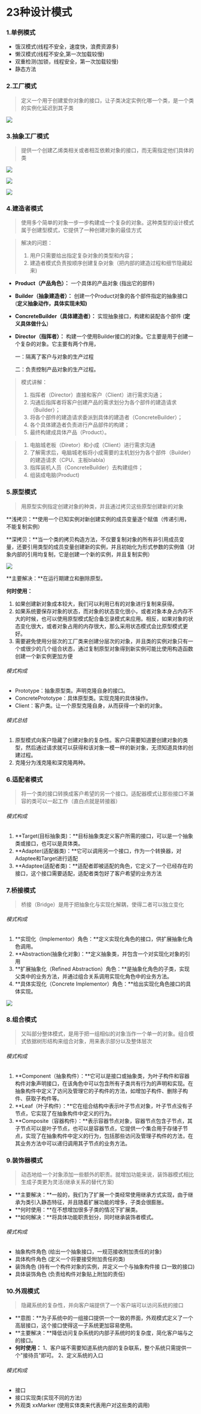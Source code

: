 # 23种设计模式

### 1.单例模式

- 饿汉模式(线程不安全，速度快，浪费资源多)
- 懒汉模式(线程不安全,第一次加载较慢)
- 双重检测(加锁，线程安全，第一次加载较慢)
- 静态方法



### 2.工厂模式

> 定义一个用于创建爱你对象的接口，让子类决定实例化哪一个类，是一个类的实例化延迟到其子类

![](http://www.runoob.com/wp-content/uploads/2018/07/1530601917-1999-DP-Factory.png)



### 3.抽象工厂模式

>提供一个创建乙烯类相关或者相互依赖对象的接口，而无需指定他们具体的类

![](http://www.runoob.com/wp-content/uploads/2018/07/1530601916-7298-DP-AbstractFactory.png)

![](http://www.runoob.com/wp-content/uploads/2018/07/1530601980-8080-P-AbstractFactory-AddFactory.png)

![](http://www.runoob.com/wp-content/uploads/2018/07/1530601917-7462-P-AbstractFactory-AddProduct.png)



### 4.建造者模式

> 使用多个简单的对象一步一步构建成一个复杂的对象。这种类型的设计模式属于创建型模式，它提供了一种创建对象的最佳方式



> 解决的问题：
>
> 1. 用户只需要给出指定复杂对象的类型和内容；
> 2. 建造者模式负责按顺序创建复杂对象（把内部的建造过程和细节隐藏起来)



- **Product（产品角色）：** 一个具体的产品对象 (指出它的部件)

- **Builder（抽象建造者）：** 创建一个Product对象的各个部件指定的抽象接口  (**定义抽象动作，具体实现未知)**

- **ConcreteBuilder（具体建造者）：** 实现抽象接口，构建和装配各个部件  (**定义具体做什么**)

- **Director（指挥者）：** 构建一个使用Builder接口的对象。它主要是用于创建一个复杂的对象。它主要有两个作用，

  一：隔离了客户与对象的生产过程

  二：负责控制产品对象的生产过程。

>模式讲解： 
>
>1. 指挥者（Director）直接和客户（Client）进行需求沟通； 
>2. 沟通后指挥者将客户创建产品的需求划分为各个部件的建造请求（Builder）； 
>3. 将各个部件的建造请求委派到具体的建造者（ConcreteBuilder）； 
>4. 各个具体建造者负责进行产品部件的构建； 
>5. 最终构建成具体产品（Product）。


>1. 电脑城老板（Diretor）和小成（Client）进行需求沟通
>2. 了解需求后，电脑城老板将小成需要的主机划分为各个部件（Builder）的建造请求（CPU、主板blabla）
>3. 指挥装机人员（ConcreteBuilder）去构建组件；
>4. 组装成电脑(Product)



### 5.原型模式

> 用原型实例指定创建对象的种类，并且通过拷贝这些原型创建新的对象

 **浅拷贝：**使用一个已知实例对新创建实例的成员变量逐个赋值（传递引用，不能复制实例）

**深拷贝：**当一个类的拷贝构造方法，不仅要复制对象的所有非引用成员变量，还要引用类型的成员变量创建新的实例，并且初始化为形式参数的实例值（对象内部的引用均复制，它是创建一个新的实例，并且复制实例）

![](https://images0.cnblogs.com/blog/381060/201309/10205053-c368741694b842aca314a0690ab0d00d.jpg)

**主要解决：**在运行期建立和删除原型。

**何时使用：** 

1. 如果创建新对象成本较大，我们可以利用已有的对象进行复制来获得。
2. 如果系统要保存对象的状态，而对象的状态变化很小，或者对象本身占内存不大的时候，也可以使用原型模式配合备忘录模式来应用。相反，如果对象的状态变化很大，或者对象占用的内存很大，那么采用状态模式会比原型模式更好。 
3. 需要避免使用分层次的工厂类来创建分层次的对象，并且类的实例对象只有一个或很少的几个组合状态，通过复制原型对象得到新实例可能比使用构造函数创建一个新实例更加方便

###### 模式构成

- Prototype：抽象原型类。声明克隆自身的接口。 
- ConcretePrototype：具体原型类。实现克隆的具体操作。
- Client：客户类。让一个原型克隆自身，从而获得一个新的对象。

###### 模式总结

1.  原型模式向客户隐藏了创建对象的复杂性。客户只需要知道要创建对象的类型，然后通过请求就可以获得和该对象一模一样的新对象，无须知道具体的创建过程。
2. 克隆分为浅克隆和深克隆两种。



### 6.适配者模式

> 将一个类的接口转换成客户希望的另一个接口。适配器模式让那些接口不兼容的类可以一起工作（直白点就是转接器）

###### 模式构成

1. **Target(目标抽象类)：**目标抽象类定义客户所需的接口，可以是一个抽象类或接口，也可以是具体类。
2. **Adapter(适配器类)：**它可以调用另一个接口，作为一个转换器，对Adaptee和Target进行适配
3. **Adaptee(适配者类)：**适配者即被适配的角色，它定义了一个已经存在的接口，这个接口需要适配，适配者类包好了客户希望的业务方法



### 7.桥接模式

> 桥接（Bridge）是用于把抽象化与实现化解耦，使得二者可以独立变化

###### 模式构成

1. **实现化（Implementor）角色：**定义实现化角色的接口，供扩展抽象化角色调用。
2. **Abstraction(抽象化对象)：**定义抽象类，并包含一个对实现化对象的引用
3. **扩展抽象化（Refined    Abstraction）角色：**是抽象化角色的子类，实现父类中的业务方法，并通过组合关系调用实现化角色中的业务方法。
4. **具体实现化（Concrete Implementor）角色：**给出实现化角色接口的具体实现。

![](http://c.biancheng.net/uploads/allimg/181115/3-1Q11512532X54.gif)



### 8.组合模式

> 又叫部分整体模式，是用于把一组相似的对象当作一个单一的对象。组合模式依据树形结构来组合对象，用来表示部分以及整体层次

###### 模式构成

1. **Component（抽象构件）：**它可以是接口或抽象类，为叶子构件和容器构件对象声明接口，在该角色中可以包含所有子类共有行为的声明和实现。在抽象构件中定义了访问及管理它的子构件的方法，如增加子构件、删除子构件、获取子构件等。
2. **Leaf（叶子构件）：**它在组合结构中表示叶子节点对象，叶子节点没有子节点，它实现了在抽象构件中定义的行为。
3. **Composite（容器构件）：**表示容器节点对象，容器节点包含子节点，其子节点可以是叶子节点，也可以是容器节点，它提供一个集合用于存储子节点，实现了在抽象构件中定义的行为，包括那些访问及管理子构件的方法，在其业务方法中可以递归调用其子节点的业务方法。



### 9.装饰器模式

> 动态地给一个对象添加一些额外的职责。就增加功能来说，装饰器模式相比生成子类更为灵活(继承关系的替代方案)

- **主要解决：**一般的，我们为了扩展一个类经常使用继承方式实现，由于继承为类引入静态特征，并且随着扩展功能的增多，子类会很膨胀。
- **何时使用：**在不想增加很多子类的情况下扩展类。
- **如何解决：**将具体功能职责划分，同时继承装饰者模式。



###### 模式构成

- 抽象构件角色 (给出一个抽象接口，一规范接收附加责任的对象)
- 具体构件角色 (定义一个将要接受附加责任的类)
- 装饰角色 (持有一个构件对象的实例，并定义一个与抽象构件接               口一致的接口)
- 具体装饰角色 (负责给构件对象贴上附加的责任)



### 10.外观模式

> 隐藏系统的复杂性，并向客户端提供了一个客户端可以访问系统的接口



- **意图：**为子系统中的一组接口提供一个一致的界面，外观模式定义了一个高层接口，这个接口使得这一子系统更加容易使用。
- **主要解决：**降低访问复杂系统的内部子系统时的复杂度，简化客户端与之的接口。
- **何时使用：** 1、客户端不需要知道系统内部的复杂联系，整个系统只需提供一个"接待员"即可。 2、定义系统的入口



###### 模式构成

- 接口
- 接口实现类(实现不同的方法)
- 外观类 xxMarker (使用实体类来代表用户对这些类的调用)